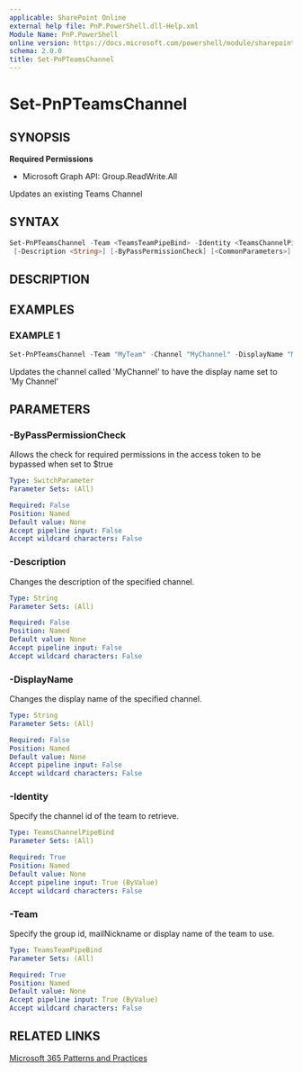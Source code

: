 ```yaml
---
applicable: SharePoint Online
external help file: PnP.PowerShell.dll-Help.xml
Module Name: PnP.PowerShell
online version: https://docs.microsoft.com/powershell/module/sharepoint-pnp/set-pnpteamschannel
schema: 2.0.0
title: Set-PnPTeamsChannel
---
```


# Set-PnPTeamsChannel

## SYNOPSIS

**Required Permissions**

  * Microsoft Graph API: Group.ReadWrite.All

Updates an existing Teams Channel

## SYNTAX

```powershell
Set-PnPTeamsChannel -Team <TeamsTeamPipeBind> -Identity <TeamsChannelPipeBind> [-DisplayName <String>]
 [-Description <String>] [-ByPassPermissionCheck] [<CommonParameters>]
```

## DESCRIPTION

## EXAMPLES

### EXAMPLE 1
```powershell
Set-PnPTeamsChannel -Team "MyTeam" -Channel "MyChannel" -DisplayName "My Channel"
```

Updates the channel called 'MyChannel' to have the display name set to 'My Channel'

## PARAMETERS

### -ByPassPermissionCheck
Allows the check for required permissions in the access token to be bypassed when set to $true

```yaml
Type: SwitchParameter
Parameter Sets: (All)

Required: False
Position: Named
Default value: None
Accept pipeline input: False
Accept wildcard characters: False
```

### -Description
Changes the description of the specified channel.

```yaml
Type: String
Parameter Sets: (All)

Required: False
Position: Named
Default value: None
Accept pipeline input: False
Accept wildcard characters: False
```

### -DisplayName
Changes the display name of the specified channel.

```yaml
Type: String
Parameter Sets: (All)

Required: False
Position: Named
Default value: None
Accept pipeline input: False
Accept wildcard characters: False
```

### -Identity
Specify the channel id of the team to retrieve.

```yaml
Type: TeamsChannelPipeBind
Parameter Sets: (All)

Required: True
Position: Named
Default value: None
Accept pipeline input: True (ByValue)
Accept wildcard characters: False
```

### -Team
Specify the group id, mailNickname or display name of the team to use.

```yaml
Type: TeamsTeamPipeBind
Parameter Sets: (All)

Required: True
Position: Named
Default value: None
Accept pipeline input: True (ByValue)
Accept wildcard characters: False
```

## RELATED LINKS

[Microsoft 365 Patterns and Practices](https://aka.ms/m365pnp)